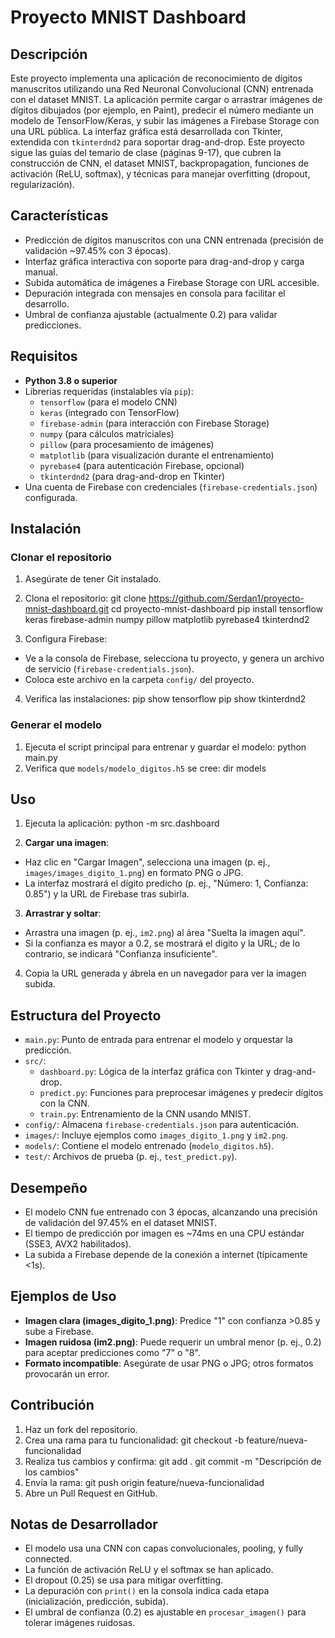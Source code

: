 # Proyecto MNIST Dashboard

## Descripción
Este proyecto implementa una aplicación de reconocimiento de dígitos manuscritos utilizando una Red Neuronal Convolucional (CNN) entrenada con el dataset MNIST. La aplicación permite cargar o arrastrar imágenes de dígitos dibujados (por ejemplo, en Paint), predecir el número mediante un modelo de TensorFlow/Keras, y subir las imágenes a Firebase Storage con una URL pública. La interfaz gráfica está desarrollada con Tkinter, extendida con `tkinterdnd2` para soportar drag-and-drop. Este proyecto sigue las guías del temario de clase (páginas 9-17), que cubren la construcción de CNN, el dataset MNIST, backpropagation, funciones de activación (ReLU, softmax), y técnicas para manejar overfitting (dropout, regularización).

## Características
- Predicción de dígitos manuscritos con una CNN entrenada (precisión de validación ~97.45% con 3 épocas).
- Interfaz gráfica interactiva con soporte para drag-and-drop y carga manual.
- Subida automática de imágenes a Firebase Storage con URL accesible.
- Depuración integrada con mensajes en consola para facilitar el desarrollo.
- Umbral de confianza ajustable (actualmente 0.2) para validar predicciones.

## Requisitos
- **Python 3.8 o superior**
- Librerías requeridas (instalables vía `pip`):
  - `tensorflow` (para el modelo CNN)
  - `keras` (integrado con TensorFlow)
  - `firebase-admin` (para interacción con Firebase Storage)
  - `numpy` (para cálculos matriciales)
  - `pillow` (para procesamiento de imágenes)
  - `matplotlib` (para visualización durante el entrenamiento)
  - `pyrebase4` (para autenticación Firebase, opcional)
  - `tkinterdnd2` (para drag-and-drop en Tkinter)
- Una cuenta de Firebase con credenciales (`firebase-credentials.json`) configurada.

## Instalación

### Clonar el repositorio
1. Asegúrate de tener Git instalado.
2. Clona el repositorio:
   git clone https://github.com/Serdan1/proyecto-mnist-dashboard.git
   cd proyecto-mnist-dashboard
   pip install tensorflow keras firebase-admin numpy pillow matplotlib pyrebase4 tkinterdnd2

3. Configura Firebase:
- Ve a la consola de Firebase, selecciona tu proyecto, y genera un archivo de servicio (`firebase-credentials.json`).
- Coloca este archivo en la carpeta `config/` del proyecto.
4. Verifica las instalaciones:
   pip show tensorflow
   pip show tkinterdnd2


### Generar el modelo
1. Ejecuta el script principal para entrenar y guardar el modelo:
  python main.py
2. Verifica que `models/modelo_digitos.h5` se cree:
  dir models


## Uso
1. Ejecuta la aplicación:
  python -m src.dashboard

2. **Cargar una imagen**:
- Haz clic en "Cargar Imagen", selecciona una imagen (p. ej., `images/images_digito_1.png`) en formato PNG o JPG.
- La interfaz mostrará el dígito predicho (p. ej., "Número: 1, Confianza: 0.85") y la URL de Firebase tras subirla.
3. **Arrastrar y soltar**:
- Arrastra una imagen (p. ej., `im2.png`) al área "Suelta la imagen aquí".
- Si la confianza es mayor a 0.2, se mostrará el dígito y la URL; de lo contrario, se indicará "Confianza insuficiente".
4. Copia la URL generada y ábrela en un navegador para ver la imagen subida.

## Estructura del Proyecto
- `main.py`: Punto de entrada para entrenar el modelo y orquestar la predicción.
- `src/`:
  - `dashboard.py`: Lógica de la interfaz gráfica con Tkinter y drag-and-drop.
  - `predict.py`: Funciones para preprocesar imágenes y predecir dígitos con la CNN.
  - `train.py`: Entrenamiento de la CNN usando MNIST.
- `config/`: Almacena `firebase-credentials.json` para autenticación.
- `images/`: Incluye ejemplos como `images_digito_1.png` y `im2.png`.
- `models/`: Contiene el modelo entrenado (`modelo_digitos.h5`).
- `test/`: Archivos de prueba (p. ej., `test_predict.py`).

## Desempeño
- El modelo CNN fue entrenado con 3 épocas, alcanzando una precisión de validación del 97.45% en el dataset MNIST.
- El tiempo de predicción por imagen es ~74ms en una CPU estándar (SSE3, AVX2 habilitados).
- La subida a Firebase depende de la conexión a internet (típicamente <1s).


## Ejemplos de Uso
- **Imagen clara (images_digito_1.png)**: Predice "1" con confianza >0.85 y sube a Firebase.
- **Imagen ruidosa (im2.png)**: Puede requerir un umbral menor (p. ej., 0.2) para aceptar predicciones como "7" o "8".
- **Formato incompatible**: Asegúrate de usar PNG o JPG; otros formatos provocarán un error.

## Contribución
1. Haz un fork del repositorio.
2. Crea una rama para tu funcionalidad:
   git checkout -b feature/nueva-funcionalidad
3. Realiza tus cambios y confirma:
   git add .
   git commit -m "Descripción de los cambios"
4. Envía la rama:
   git push origin feature/nueva-funcionalidad
5. Abre un Pull Request en GitHub.



## Notas de Desarrollador
- El modelo usa una CNN con capas convolucionales, pooling, y fully connected.
- La función de activación ReLU y el softmax se han aplicado.
- El dropout (0.25) se usa para mitigar overfitting.
- La depuración con `print()` en la consola indica cada etapa (inicialización, predicción, subida).
- El umbral de confianza (0.2) es ajustable en `procesar_imagen()` para tolerar imágenes ruidosas.



